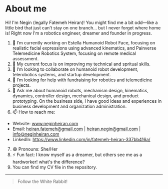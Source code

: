 # About me

Hi! I'm Negin (legally Fatemeh Heiran)! You might find me a bit odd—like a little bird that just can’t stay on one branch… but I never forget where home is! Right now I'm a robotics engineer, dreamer and founder in progress.
1. 🔭 I’m currently working on Estella Humanoid Robot Face, focusing on realistic facial expressions using advanced kinematics, and Painverse Telemedicine Robotics System, focusing on remote medical assessment.
2. 🌱 My current focus is on improving my technical and spritual skills.
3. 👯 I’m looking to collaborate on humanoid robot development, telerobotics systems, and startup development.
4. 🤔 I’m looking for help with fundraising for robotics and telemedicine projects.
5. 💬 Ask me about humanoid robots, mechanism design, kinematics, dynamics, controller design, mechanical design, and product prototyping. On the business side, I have good ideas and experiences in business development and organization administration.
6. 📫 How to reach me:
-  Website: www.neginheiran.com
-  Email: heiran.fatemeh@gmail.com | heiran.negin@gmail.com | info@neginheiran.com
-  LinkedIn: https://www.linkedin.com/in/fatemeh-heiran-337bb416a/
7. 😄 Pronouns: She/Her
8. ⚡ Fun fact: I know myself as a dreamer, but others see me as a hardworker! what's the difference?
9. You can find my CV file in the repository.
<!-- TO DO: add more details about me later -->
---
> Follow the White Rabbit!
